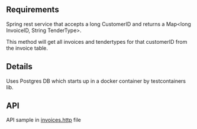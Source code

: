 ## Requirements
Spring rest service that accepts a long CustomerID and returns a Map<long InvoiceID, String TenderType>.

This method will get all invoices and tendertypes for that customerID from the invoice table.

## Details
Uses Postgres DB which starts up in a docker container by testcontainers lib.

## API
API sample in [invoices.http](./invoices.http) file
